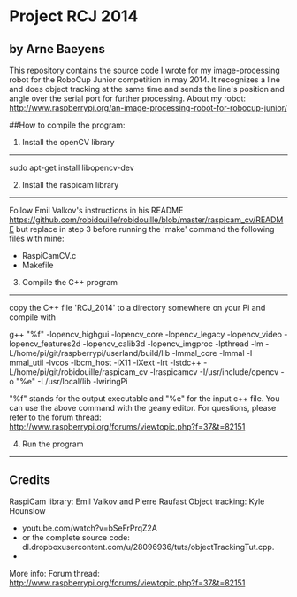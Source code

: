 Project RCJ 2014
================
## by Arne Baeyens
This repository contains the source code I wrote for my image-processing robot for the RoboCup Junior competition in may 2014. It recognizes a line and does object tracking at the same time and sends the line's position and angle over the serial port for further processing.
About my robot: http://www.raspberrypi.org/an-image-processing-robot-for-robocup-junior/


##How to compile the program:

1. Install the openCV library
----------------------------------------
sudo apt-get install libopencv-dev

2. Install the raspicam library
----------------------------------------
Follow Emil Valkov's instructions in his README
https://github.com/robidouille/robidouille/blob/master/raspicam_cv/README
but replace in step 3 before running the 'make' command the following files with mine:
 - RaspiCamCV.c
 - Makefile

3. Compile the C++ program
----------------------------------------
copy the C++ file 'RCJ_2014' to a directory somewhere on your Pi
and compile with 

g++ "%f" -lopencv_highgui -lopencv_core -lopencv_legacy -lopencv_video -lopencv_features2d -lopencv_calib3d -lopencv_imgproc -lpthread -lm -L/home/pi/git/raspberrypi/userland/build/lib -lmmal_core -lmmal -l mmal_util -lvcos -lbcm_host -lX11 -lXext -lrt -lstdc++ -L/home/pi/git/robidouille/raspicam_cv -lraspicamcv -I/usr/include/opencv -o "%e" -L/usr/local/lib -lwiringPi

 "%f" stands for the output executable and "%e" for the input c++ file. You can use the above command with the geany editor.
 For questions, please refer to the forum thread:
 http://www.raspberrypi.org/forums/viewtopic.php?f=37&t=82151

4. Run the program
----------------------------------------


Credits
----------------------------------------
RaspiCam library: Emil Valkov and Pierre Raufast
Object tracking: Kyle Hounslow
 - youtube.com/watch?v=bSeFrPrqZ2A
 - or the complete source code: dl.dropboxusercontent.com/u/28096936/tuts/objectTrackingTut.cpp.
 - 
 
More info:
Forum thread: http://www.raspberrypi.org/forums/viewtopic.php?f=37&t=82151

